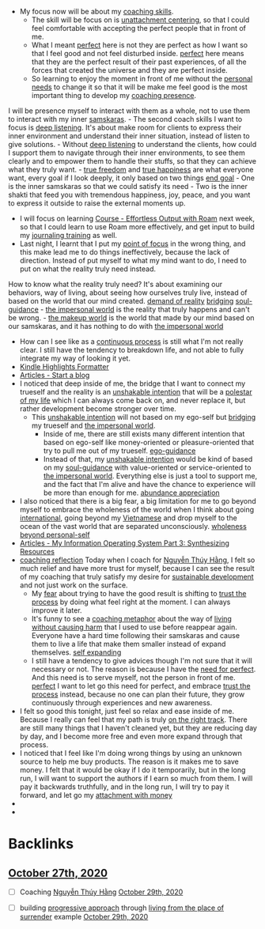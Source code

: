 - My focus now will be about my [coaching skills](<coaching skills.md>). 
    - The skill will be focus on is [unattachment centering](<unattachment centering.md>), so that I could feel comfortable with accepting the perfect people that in front of me. 
    - What I meant [perfect](<perfect.md>) here is not they are perfect as how I want so that I feel good and not feel disturbed inside. [perfect](<perfect.md>) here means that they are the perfect result of their past experiences, of all the forces that created the universe and they are perfect inside.
    - So learning to enjoy the moment in front of me without the [personal needs](<personal needs.md>) to change it so that it will be make me feel good is the most important thing to develop my [coaching presence](<coaching presence.md>). 

I will be presence myself to interact with them as a whole, not to use them to interact with my inner [samskaras](<samskaras.md>).
        - The second coach skills I want to focus is [deep listening](<deep listening.md>). It's about make room for clients to express their inner environment and understand their inner situation, instead of listen to give solutions.
        - Without [deep listening](<deep listening.md>) to understand the clients, how could I support them to navigate through their inner environments, to see them clearly and to empower them to handle their stuffs, so that they can achieve what they truly want. 
        - [true freedom](<true freedom.md>) and [true happiness](<true happiness.md>) are what everyone want, every goal if I look deeply, it only based on two things [end goal](<end goal.md>)
        - One is the inner samskaras so that we could satisfy its need
            - Two is the inner shakti that feed you with tremendous happiness, joy, peace, and you want to express it outside to raise the external moments up.
- I will focus on learning [Course - Effortless Output with Roam](<Course - Effortless Output with Roam.md>) next week, so that I could learn to use Roam more effectively, and get input to build my [journaling training](<journaling training.md>) as well.
- Last night, I learnt that I put my [point of focus](<point of focus.md>) in the wrong thing, and this make lead me to do things ineffectively, because the lack of direction. Instead of put myself to what my mind want to do, I need to put on what the reality truly need instead. 

How to know what the reality truly need? It's about examining our behaviors, way of living, about seeing how ourselves truly live, instead of based on the world that our mind created. [demand of reality](<demand of reality.md>) [bridging](<bridging.md>) [soul-guidance](<soul-guidance.md>)
    - [the impersonal world](<the impersonal world.md>) is the reality that truly happens and can't be wrong.
    - [the makeup world](<the makeup world.md>) is the world that made by our mind based on our samskaras, and it has nothing to do with [the impersonal world](<the impersonal world.md>)
- How can I see like as a [continuous process](<continuous process.md>) is still what I'm not really clear. I still have the tendency to breakdown life, and not able to fully integrate my way of looking it yet.
- [Kindle Highlights Formatter](https://kindle-formatter.vercel.app/)
- [Articles - Start a blog](<Articles - Start a blog.md>)
- I noticed that deep inside of me, the bridge that I want to connect my trueself and the reality is an [unshakable intention](<unshakable intention.md>) that will be a [polestar of my life](<polestar of my life.md>) which I can always come back on, and never replace it, but rather development become stronger over time.
    - This [unshakable intention](<unshakable intention.md>) will not based on my ego-self but [bridging](<bridging.md>) my trueself and [the impersonal world](<the impersonal world.md>).
        - Inside of me, there are still exists many different intention that based on ego-self like money-oriented or pleasure-oriented that try to pull me out of my trueself. [ego-guidance](<ego-guidance.md>)
        - Instead of that, my [unshakable intention](<unshakable intention.md>) would be kind of based on my [soul-guidance](<soul-guidance.md>) with value-oriented or service-oriented to [the impersonal world](<the impersonal world.md>). Everything else is just a tool to support me, and the fact that I'm alive and have the chance to experience will be more than enough for me. [abundance appreciation](<abundance appreciation.md>)
- I also noticed that there is a big fear, a big limitation for me to go beyond myself to embrace the wholeness of the world when I think about going [international](<international.md>), going beyond my [Vietnamese](<Vietnamese.md>) and drop myself to the ocean of the vast world that are separated unconsciously. [wholeness](<wholeness.md>) [beyond personal-self](<beyond personal-self.md>)
- [Articles - My Information Operating System Part 3: Synthesizing](<Articles - My Information Operating System Part 3: Synthesizing.md>) [Resources](<Resources.md>)
- [coaching reflection](<coaching reflection.md>) Today when I coach for [Nguyễn Thúy Hằng](<Nguyễn Thúy Hằng.md>), I felt so much relief and have more trust for myself, because I can see the result of my coaching that truly satisfy my desire for [sustainable development](<sustainable development.md>) and not just work on the surface. 
    - My [fear](<fear.md>) about trying to have the good result is shifting to [trust the process](<trust the process.md>) by doing what feel right at the moment. I can always improve it later.
    - It's funny to see a [coaching metaphor](<coaching metaphor.md>) about the way of [living without causing harm](<living without causing harm.md>) that I used to use before reappear again. Everyone have a hard time following their samskaras and cause them to live a life that make them smaller instead of expand themselves. [self expanding](<self expanding.md>)
    - I still have a tendency to give advices though I'm not sure that it will necessary or not. The reason is because I have the [need for perfect](<need for perfect.md>). And this need is to serve myself, not the person in front of me. [perfect](<perfect.md>) I want to let go this need for perfect, and embrace [trust the process](<trust the process.md>) instead, because no one can plan their future, they grow continuously through experiences and new awareness.
- I felt so good this tonight, just feel so relax and ease inside of me. Because I really can feel that my path is truly [on the right track](<on the right track.md>). There are still many things that I haven't cleaned yet, but they are reducing day by day, and I become more free and even more expand through that process.
- I noticed that I feel like I'm doing wrong things by using an unknown source to help me buy products. The reason is it makes me to save money. I felt that it would be okay if I do it temporarily, but in the long run, I will want to support the authors if I earn so much from them. I will pay it backwards truthfully, and in the long run, I will try to pay it forward, and let go my [attachment with money](<attachment with money.md>)
- 
- 

# Backlinks
## [October 27th, 2020](<October 27th, 2020.md>)
- [ ] Coaching [Nguyễn Thúy Hằng](<Nguyễn Thúy Hằng.md>) [October 29th, 2020](<October 29th, 2020.md>)

- [ ] building [progressive approach](<progressive approach.md>) through [living from the place of surrender](<living from the place of surrender.md>) example [October 29th, 2020](<October 29th, 2020.md>)

